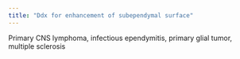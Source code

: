 ```yaml
---
title: "Ddx for enhancement of subependymal surface"
---
```

Primary CNS lymphoma, infectious ependymitis, primary glial tumor, multiple sclerosis

